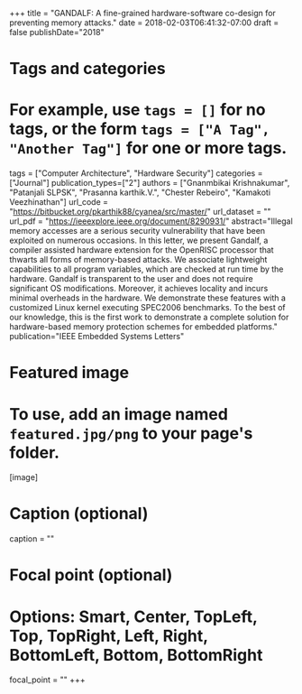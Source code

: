 +++
title = "GANDALF: A fine-grained hardware-software co-design for preventing memory attacks."
date = 2018-02-03T06:41:32-07:00
draft = false
publishDate="2018"

# Tags and categories
# For example, use `tags = []` for no tags, or the form `tags = ["A Tag", "Another Tag"]` for one or more tags.
tags = ["Computer Architecture", "Hardware Security"]
categories = ["Journal"]
publication_types=["2"]
authors = ["Gnanmbikai Krishnakumar", "Patanjali SLPSK", "Prasanna karthik.V.", "Chester Rebeiro", "Kamakoti Veezhinathan"]
url_code = "https://bitbucket.org/pkarthik88/cyanea/src/master/"
url_dataset = ""
url_pdf = "https://ieeexplore.ieee.org/document/8290931/"
abstract="Illegal memory accesses are a serious security vulnerability that have been exploited on numerous occasions. In this letter, we present Gandalf, a compiler assisted hardware extension for the OpenRISC processor that thwarts all forms of memory-based attacks. We associate lightweight capabilities to all program variables, which are checked at run time by the hardware. Gandalf is transparent to the user and does not require significant OS modifications. Moreover, it achieves locality and incurs minimal overheads in the hardware. We demonstrate these features with a customized Linux kernel executing SPEC2006 benchmarks. To the best of our knowledge, this is the first work to demonstrate a complete solution for hardware-based memory protection schemes for embedded platforms."
publication="IEEE Embedded Systems Letters"
# Featured image
# To use, add an image named `featured.jpg/png` to your page's folder. 
[image]
  # Caption (optional)
  caption = ""

  # Focal point (optional)
  # Options: Smart, Center, TopLeft, Top, TopRight, Left, Right, BottomLeft, Bottom, BottomRight
  focal_point = ""
+++
